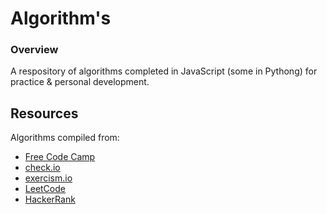 # Algorithm's

### Overview

A respository of algorithms completed in JavaScript (some in Pythong) for practice & personal development.

## Resources

Algorithms compiled from:

* [Free Code Camp](https://www.freecodecamp.org/)
* [check.io](https://checkio.org/)
* [exercism.io](http://exercism.io/)
* [LeetCode](https://leetcode.com/)
* [HackerRank](https://www.hackerrank.com/)
